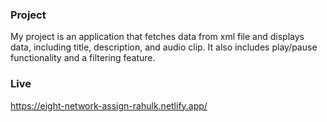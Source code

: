 ### Project

My project is an application that fetches data from xml file and displays data, including title, description, and audio clip. It also includes play/pause functionality and a filtering feature.

### Live 
https://eight-network-assign-rahulk.netlify.app/
